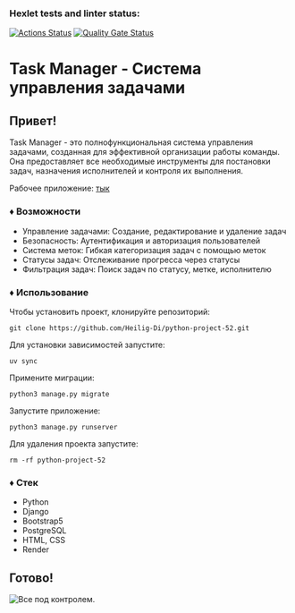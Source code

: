 ### Hexlet tests and linter status:
[![Actions Status](https://github.com/Heilig-Di/python-project-52/actions/workflows/hexlet-check.yml/badge.svg)](https://github.com/Heilig-Di/python-project-52/actions)
[![Quality Gate Status](https://sonarcloud.io/api/project_badges/measure?project=Heilig-Di_python-project-52&metric=alert_status)](https://sonarcloud.io/summary/new_code?id=Heilig-Di_python-project-52)

# **Task Manager - Система управления задачами**

## Привет!

Task Manager - это полнофункциональная система управления задачами, созданная для эффективной организации работы команды. Она предоставляет все необходимые инструменты для постановки задач, назначения исполнителей и контроля их выполнения.

Рабочее приложение: [тык](https://hexlet-code-x97y.onrender.com/)

### ♦ Возможности

* Управление задачами: Создание, редактирование и удаление задач
* Безопасность: Аутентификация и авторизация пользователей
* Система меток: Гибкая категоризация задач с помощью меток
* Статусы задач: Отслеживание прогресса через статусы
* Фильтрация задач: Поиск задач по статусу, метке, исполнителю

### ♦ Использование

Чтобы установить проект, клонируйте репозиторий:
```
git clone https://github.com/Heilig-Di/python-project-52.git
```
Для установки зависимостей запустите:
```
uv sync
```
Примените миграции:
```
python3 manage.py migrate
```
Запустите приложение:
```
python3 manage.py runserver
```
Для удаления проекта запустите:
```
rm -rf python-project-52
```

### ♦ Стек

* Python
* Django
* Bootstrap5
* PostgreSQL
* HTML, CSS
* Render

## **Готово!**
![Все под контролем.](https://a.d-cd.net/7d16154s-960.jpg)

